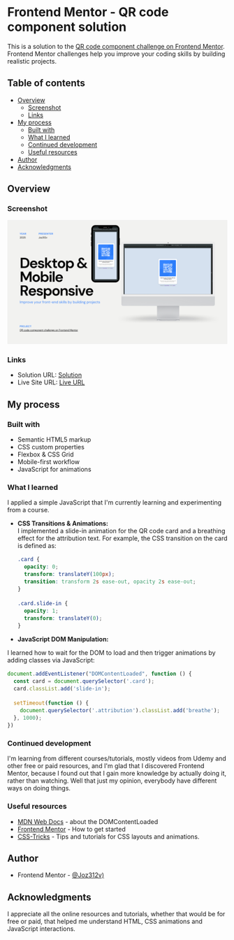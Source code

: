 # Frontend Mentor - QR code component solution

This is a solution to the [QR code component challenge on Frontend Mentor](https://www.frontendmentor.io/challenges/qr-code-component-iux_sIO_H). Frontend Mentor challenges help you improve your coding skills by building realistic projects. 

## Table of contents

- [Overview](#overview)
  - [Screenshot](#screenshot)
  - [Links](#links)
- [My process](#my-process)
  - [Built with](#built-with)
  - [What I learned](#what-i-learned)
  - [Continued development](#continued-development)
  - [Useful resources](#useful-resources)
- [Author](#author)
- [Acknowledgments](#acknowledgments)


## Overview

### Screenshot

![](./images/Desktop%20&%20Mobile%20Responsive.png)


### Links

- Solution URL: [Solution](https://github.com/Joz312v/qr-code-challenge1.git)
- Live Site URL: [Live URL](https://your-live-site-url.com)

## My process

### Built with

- Semantic HTML5 markup
- CSS custom properties
- Flexbox & CSS Grid
- Mobile-first workflow
- JavaScript for animations

### What I learned

I applied a simple JavaScript that I'm currently learning and experimenting from a course.

- **CSS Transitions & Animations:**  
  I implemented a slide-in animation for the QR code card and a breathing effect for the attribution text. For example, the CSS transition on the card is defined as:
  
  ```css
  .card {
    opacity: 0;
    transform: translateY(100px);
    transition: transform 2s ease-out, opacity 2s ease-out;
  }
  
  .card.slide-in {
    opacity: 1;
    transform: translateY(0);
  }

- **JavaScript DOM Manipulation:**  

I learned how to wait for the DOM to load and then trigger animations by adding classes via JavaScript:

  ```js
  document.addEventListener("DOMContentLoaded", function () {
    const card = document.querySelector('.card');
    card.classList.add('slide-in');
  
    setTimeout(function () {
      document.querySelector('.attribution').classList.add('breathe');
    }, 1000);
  })
  ```

### Continued development

I'm learning from different courses/tutorials, mostly videos from Udemy and other free or paid resources, and I'm glad that I discovered Frontend Mentor, because I found out that I gain more knowledge by actually doing it, rather than watching. Well that just my opinion, everybody have different ways on doing things.


### Useful resources

- [MDN Web Docs](https://developer.mozilla.org/en-US/docs/Web/API/Document/DOMContentLoaded_event) - about the DOMContentLoaded
- [Frontend Mentor](https://www.frontendmentor.io/) - How to get started
- [CSS-Tricks](https://css-tricks.com/guides/) - Tips and tutorials for CSS layouts and animations.

## Author

- Frontend Mentor - [@Joz312v)](https://www.frontendmentor.io/profile/Joz312v)


## Acknowledgments

I appreciate all the online resources and tutorials, whether that would be for free or paid, that helped me understand HTML, CSS animations and JavaScript interactions.


